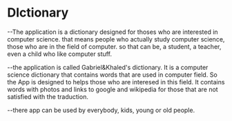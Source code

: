 # DIctionary

--The application is a dictionary designed for thoses who are interested in computer science.
that means people who actually study computer science, those who are in the field of computer.
so that can be, a student, a teacher, even a child who like computer stuff.

--the application is called Gabriel&Khaled's dictionary. It is a computer science dictionary that contains words that are 
used in computer field. So the App is designed to helps those who are interesed in this field. 
It contains words with photos and links to google and wikipedia for those that are not satisfied with the traduction.

--there app can be used by everybody, kids, young or old people.